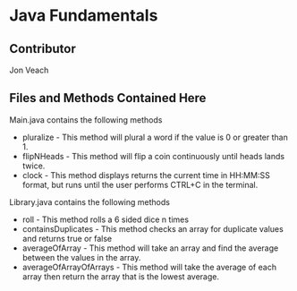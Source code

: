 # Java Fundamentals

## Contributor
Jon Veach

## Files and Methods Contained Here
Main.java contains the following methods
* pluralize - This method will plural a word if the value is 0 or greater than 1.
* flipNHeads - This method will flip a coin continuously until heads lands twice.
* clock - This method displays returns the current time in HH:MM:SS format, but runs until the user performs CTRL+C in the terminal.


Library.java contains the following methods
* roll - This method rolls a 6 sided dice n times
* containsDuplicates - This method checks an array for duplicate values and returns true or false
* averageOfArray - This method will take an array and find the average between the values in the array.
* averageOfArrayOfArrays - This method will take the average of each array then return the array that is the lowest average.